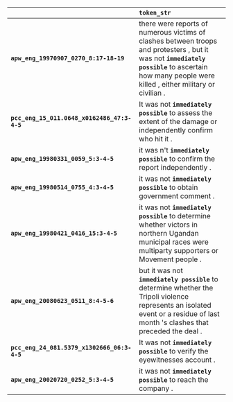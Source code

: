|                                             | `token_str`                                                                                                                                                                                            |
|:--------------------------------------------|:-------------------------------------------------------------------------------------------------------------------------------------------------------------------------------------------------------|
| **`apw_eng_19970907_0270_8:17-18-19`**      | there were reports of numerous victims of clashes between troops and protesters , but it was not __``immediately possible``__ to ascertain how many people were killed , either military or civilian . |
| **`pcc_eng_15_011.0648_x0162486_47:3-4-5`** | It was not __``immediately possible``__ to assess the extent of the damage or independently confirm who hit it .                                                                                       |
| **`apw_eng_19980331_0059_5:3-4-5`**         | it was n't __``immediately possible``__ to confirm the report independently .                                                                                                                          |
| **`apw_eng_19980514_0755_4:3-4-5`**         | it was not __``immediately possible``__ to obtain government comment .                                                                                                                                 |
| **`apw_eng_19980421_0416_15:3-4-5`**        | it was not __``immediately possible``__ to determine whether victors in northern Ugandan municipal races were multiparty supporters or Movement people .                                               |
| **`apw_eng_20080623_0511_8:4-5-6`**         | but it was not __``immediately possible``__ to determine whether the Tripoli violence represents an isolated event or a residue of last month 's clashes that preceded the deal .                      |
| **`pcc_eng_24_081.5379_x1302666_06:3-4-5`** | It was not __``immediately possible``__ to verify the eyewitnesses account .                                                                                                                           |
| **`apw_eng_20020720_0252_5:3-4-5`**         | it was not __``immediately possible``__ to reach the company .                                                                                                                                         |